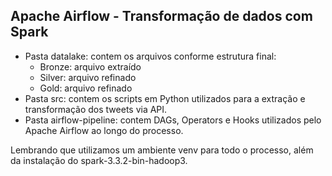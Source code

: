 ## Apache Airflow - Transformação de dados com Spark

 - Pasta datalake: contem os arquivos conforme estrutura final:
	 - Bronze: arquivo extraído
	 - Silver: arquivo refinado
	 - Gold: arquivo refinado
- Pasta src: contem os scripts em Python utilizados para a extração e transformação dos tweets via API.
- Pasta airflow-pipeline: contem DAGs, Operators e Hooks utilizados pelo Apache Airflow ao longo do processo.

Lembrando que utilizamos um ambiente venv para todo o processo, além da instalação do spark-3.3.2-bin-hadoop3. 
